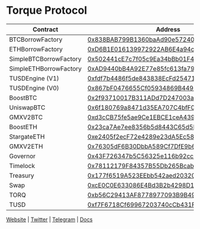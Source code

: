 # Torque Protocol

| Contract       | Address       |
| -------------  | ------------- |
| BTCBorrowFactory      | [0x838BAB799B1360baAd90e572405650B9a1BFF57A](https://arbiscan.io/address/0x838BAB799B1360baAd90e572405650B9a1BFF57A) |
| ETHBorrowFactory      | [0xD6B1E016139972922AB6E4a94c065d5eCD8B18B1](https://arbiscan.io/address/0xD6B1E016139972922AB6E4a94c065d5eCD8B18B1) |
| SimpleBTCBorrowFactory      | [0x502441cE7c7f05c9Ea34bBb01F424A997c27cD51](https://arbiscan.io/address/0x502441cE7c7f05c9Ea34bBb01F424A997c27cD51) |
| SimpleETHBorrowFactory      | [0xAD9440bB4A92E77e85fc613fa791f31D518C87e4](https://arbiscan.io/address/0xAD9440bB4A92E77e85fc613fa791f31D518C87e4) |
| TUSDEngine (V1)     | [0xfdf7b4486f5de843838EcFd254711E06aF1f0641](https://arbiscan.io/address/0xfdf7b4486f5de843838EcFd254711E06aF1f0641) |
| TUSDEngine (V0)     | [0x867bF0476655Cf05934869B449a0be0ED534eA60](https://arbiscan.io/address/0x867bF0476655Cf05934869B449a0be0ED534eA60) |
| BoostBTC      | [0x2f93710017B311ADd7D247003a2f4F7c4f5Ac193](https://arbiscan.io/address/0x2f93710017B311ADd7D247003a2f4F7c4f5Ac193) |
| UniswapBTC      | [0x6f180769a8471d35EA707C4bfF04D9Dc73708bBD](https://arbiscan.io/address/0x6f180769a8471d35EA707C4bfF04D9Dc73708bBD) |
| GMXV2BTC      | [0xd3cCB75fe5ae9Ce1EBCE1ceA4391c8b9940035Fb](https://arbiscan.io/address/0xd3cCB75fe5ae9Ce1EBCE1ceA4391c8b9940035Fb) |
| BoostETH      | [0x23ca7Ae7ee8356b5d8443C65d5D758643A3F7120](https://arbiscan.io/address/0x23ca7Ae7ee8356b5d8443C65d5D758643A3F7120) |
| StargateETH      | [0xe2405f2ecF72e4289e23dA5Ec588F1400594f43e](https://arbiscan.io/address/0xe2405f2ecF72e4289e23dA5Ec588F1400594f43e) |
| GMXV2ETH      | [0x76305dF6B30DbbA589Cf7DfE9b65208bD5e4e6D1](https://arbiscan.io/address/0x76305dF6B30DbbA589Cf7DfE9b65208bD5e4e6D1) |
| Governor      | [0x43F726347b5C56325e116b92cc846C3cF50F16c7](https://arbiscan.io/address/0x43F726347b5C56325e116b92cc846C3cF50F16c7) |
| Timelock     | [0x78112179F84357B55Db265Bcabb8c9c6f1CcB850](https://arbiscan.io/address/0x78112179F84357B55Db265Bcabb8c9c6f1CcB850) |
| Treasury         | [0x177f6519A523EEbb542aed20320EFF9401bC47d0](https://arbiscan.io/address/0x177f6519A523EEbb542aed20320EFF9401bC47d0) |
| Swap     | [0xcE0C0E633086E4Bd3B2b4298D16b504490534411](https://arbiscan.io/address/0xcE0C0E633086E4Bd3B2b4298D16b504490534411) |
| TORQ         | [0xb56C29413AF8778977093B9B4947efEeA7136C36](https://arbiscan.io/token/0xb56c29413af8778977093b9b4947efeea7136c36) |
| TUSD     | [0xf7F6718Cf69967203740cCb431F6bDBff1E0FB68](https://arbiscan.io/token/0xf7f6718cf69967203740ccb431f6bdbff1e0fb68) |

[Website](https://torque.fi) | [Twitter](https://twitter.com/torquefi) | [Telegram](https://t.me/torquefi) | [Docs](https://docs.torque.fi)